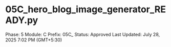 # 05C_hero_blog_image_generator_READY.py

Phase: 5
Module: C
Prefix: 05C_
Status: Approved
Last Updated: July 28, 2025 7:02 PM (GMT+5:30)